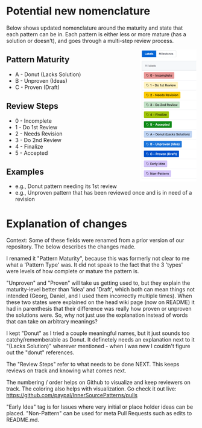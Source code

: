 # Potential new nomenclature
Below shows updated nomenclature around the maturity and state that each pattern can be in. Each pattern is either less or more mature (has a solution or doesn't), and goes through a multi-step review process.

<img src="/assets/img/patterns-steps-and-maturities.png" height="350" style="float:right" align="right" alt="Maturity and Review Steps as seen on Github">

## Pattern Maturity
* A - Donut (Lacks Solution)
* B - Unproven (Ideas)
* C - Proven (Draft)

## Review Steps
* 0 - Incomplete
* 1 - Do 1st Review
* 2 - Needs Revision
* 3 - Do 2nd Review
* 4 - Finalize
* 5 - Accepted

## Examples
* e.g., Donut pattern needing its 1st review
* e.g., Unproven pattern that has been reviewed once and is in need of a revision

# Explanation of changes

Context: Some of these fields were renamed from a prior version of our repository. The below describes the changes made.

I renamed it "Pattern Maturity", because this was formerly not clear to me what a 'Pattern Type' was. It did not speak to the fact that the 3 'types' were levels of how complete or mature the pattern is.

"Unproven" and "Proven" will take us getting used to, but they explain the maturity-level better than 'Idea' and 'Draft', which both can mean things not intended (Georg, Daniel, and I used them incorrectly multiple times). When these two states were explained on the head wiki page (now on README) it had in parenthesis that their difference was really how proven or unproven the solutions were. So, why not just use the explanation instead of words that can take on arbitrary meanings?

I kept "Donut" as I tried a couple meaningful names, but it just sounds too catchy/rememberable as Donut. It definetely needs an explanation next to it "(Lacks Solution)" wherever mentioned - when I was new I couldn't figure out the "donut" references.

The "Review Steps" refer to what needs to be done NEXT. This keeps reviews on track and knowing what comes next.

The numbering / order helps on Github to visualize and keep reviewers on track. The coloring also helps with visualization. Go check it out live: https://github.com/paypal/InnerSourcePatterns/pulls

"Early Idea" tag is for Issues where very initial or place holder ideas can be placed. "Non-Pattern" can be used for meta Pull Requests such as edits to README.md.
